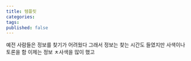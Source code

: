 ```yaml
---
title: 템플릿
categories: 
tags: 
published: false
---
```

예전 사람들은 정보를 찾기가 어려웠다
그래서 정보는 찾는 시간도 들였지만 사색이나 토론을 함
이제는 정보 ㅊ사색을 많이 했고 